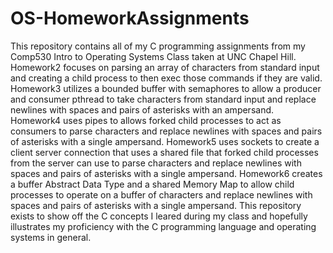 # OS-HomeworkAssignments
This repository contains all of my C programming assignments from my Comp530 Intro to Operating Systems Class taken at UNC Chapel Hill. 
Homework2 focuses on parsing an array of characters from standard input and creating a child process to then exec those commands if they are valid. 
Homework3 utilizes a bounded buffer with semaphores to allow a producer and consumer pthread to take characters from standard input and replace newlines with spaces and pairs of asterisks with an ampersand.
Homework4 uses pipes to allows forked child processes to act as consumers to parse characters and replace newlines with spaces and pairs of asterisks with a single ampersand.
Homework5 uses sockets to create a client server connection that uses a shared file that forked child processes from the server can use to parse characters and replace newlines with spaces and pairs of asterisks with a single ampersand.
Homework6 creates a buffer Abstract Data Type and a shared Memory Map to allow child processes to operate on a buffer of characters and replace newlines with spaces and pairs of asterisks with a single ampersand. 
This repository exists to show off the C concepts I leared during my class and hopefully illustrates my proficiency with the C programming language and operating systems in general. 

